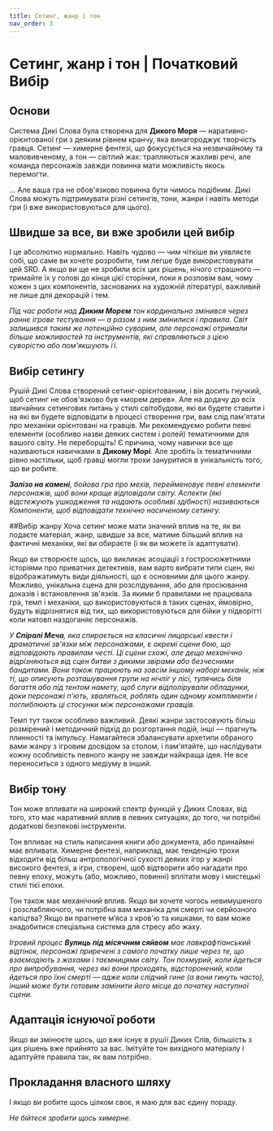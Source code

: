 ```yaml
---
title: Сетинг, жанр і тон
nav_order: 3
---
```


# Сетинг, жанр і тон | Початковий Вибір

## Основи
Система Дикі Слова була створена для **Дикого Моря** — наративно-орієнтованої гри з деяким рівнем кранчу, яка винагороджує творчість гравця. Сетинг — химерне фентезі, що фокусується на незвичайному та маловивченому, а тон — світлий жах: трапляються жахливі речі, але команда персонажів завжди повинна мати можливість якось перемогти.

... Але ваша гра не обов'язково повинна бути чимось подібним. Дикі Слова можуть підтримувати різні сетингів, тони, жанри і навіть методи гри (і вже використовуються для цього).

## Швидше за все, ви вже зробили цей вибір

І це абсолютно нормально. Навіть чудово — чим чіткіше ви уявляєте собі, що саме ви хочете розробити, тим легше буде використовувати цей SRD.
А якщо ви ще не зробили всіх цих рішень, нічого страшного — тримайте їх у голові до кінця цієї сторінки, поки я розповім вам, чому кожен з цих компонентів, заснованих на художній літературі, важливий не лише для декорацій і тем.

*Під час роботи над **Диким Морем** тон кардинально змінився через раннє ігрове тестування — а разом з ним змінилися і правила. Світ залишився таким же потенційно суворим, але персонажі отримали більше можливостей та інструментів, які справляються з цією суворістю або пом'якшують її.*

## Вибір сетингу
Рушій Дикі Слова створений сетинг-орієнтованим, і він досить гнучкий, щоб сетинг не обов'язково був «морем дерев». Але на додачу до всіх звичайних сетингових питань у стилі світобудови, які ви будете ставити і на які ви будете відповідати в процесі створення гри, вам слід пам'ятати про механіки орієнтовані на гравців. Ми рекомендуємо робити певні елементи (особливо назви деяких систем і ролей) тематичними для вашого світу. Не переборщіть! Є причина, чому навички все ще називаються навичками в **Дикому Морі**. Але зробіть їх тематичними рівно настільки, щоб гравці могли трохи зануритися в унікальність того, що ви робите.

***Залізо на камені**, бойова гра про мехів, перейменовує певні елементи персонажів, щоб вони краще відповідали світу. Аспекти (які відстежують ушкодження та надають особливі здібності) називаються Компоненти, щоб відповідати технічно насиченому сетингу.*

##Вибір жанру
Хоча сетинг може мати значний вплив на те, як ви подаєте матеріал, жанр, швидше за все, матиме більший вплив на фактичні механіки, які ви обираєте (і як ви можете їх адаптувати).

Якщо ви створюєте щось, що викликає асоціації з гостросюжетними історіями про приватних детективів, вам варто вибрати типи сцен, які відображатимуть види діяльності, що є основними для цього жанру. Можливо, унікальна сцена для розслідування, або для просіювання доказів і встановлення зв'язків. За якими б правилами не працювала гра, темп і механіки, що використовуються в таких сценах, ймовірно, будуть відрізнятися від тих, що використовуються для бійки у підворітті коли натовп наздоганяє персонажів.

*У **Спіралі Меча**, яка спирається на класичні лицарські квести і драматичні зв'язки між персонажами, є окремі сцени бою, що відповідають правилам честі. Ці сцени схожі, але дещо механічно відрізняються від сцен битви з дикими звірами або безчесними бандитами. Вони також працюють на зовсім іншому наборі механік, ніж ті, що описують розташування групи на нічліг у лісі, тулячись біля багаття або під тентом намету, щоб слуги відполірували обладунки, доки персонажі п'ють, хваляться, роблять один одному компліменти і поглиблюють ці стосунки між персонажами гравців.*

Темп тут також особливо важливий. Деякі жанри застосовують більш розмірений і методичний підхід до розгортання подій, інші — прагнуть плинності та імпульсу. Намагайтеся збалансувати архетипи обраного вами жанру з ігровим досвідом за столом, і пам'ятайте, що наслідувати кожну особливість певного жанру не завжди найкраща ідея. Не все переноситься з одного медіуму в інший.

## Вибір тону
Тон може впливати на широкий спектр функцій у Диких Словах, від того, хто має наративний вплив в певних ситуаціях, до того, чи потрібні додаткові безпекові інструменти.

Тон впливає на стиль написання книги або документа, або принаймні має впливати. Химерне фентезі, наприклад, має тенденцію трохи відходити від більш антропологічної сухості деяких ігор у жанрі високого фентезі, а ігри, створені, щоб відтворити або нагадати про певну епоху, можуть (або, можливо, повинні) вплітати мову і мистецькі стилі тієї епохи.

Тон також має механічний вплив. Якщо ви хочете чогось невимушеного і розслабляючого, чи потрібна вам механіка для смерті чи серйозного каліцтва? Якщо ви прагнете м’яса з кров'ю та кишками, то вам може знадобитися спеціальна система для стресу або жаху.

*Ігровий процес **Вулиць під місячним сяйвом** має лавкрафтіанський відтінок, персонажі приречені з самого початку лише через те, що взаємодіють з жахами і таємницями світу. Тон похмурий, коли йдеться про випробування, через які вони проходять, відсторонений, коли йдеться про їхні смерті — адже коли слідчий гине (а вони гинуть часто), інший може бути готовим замінити його місце до початку наступної сцени.*

## Адаптація існуючої роботи
Якщо ви змінюєте щось, що вже існує в рушії Диких Слів, більшість з цих рішень вже прийнято за вас. Імітуйте тон вихідного матеріалу і адаптуйте правила так, як вам потрібно.

## Прокладання власного шляху
І якщо ви робите щось цілком своє, я маю для вас єдину пораду.

*Не бійтеся зробити щось химерне.*
